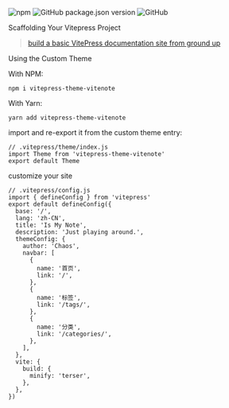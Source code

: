 ![npm](https://img.shields.io/npm/v/vitepress-theme-vitenote/latest)
![GitHub package.json version](https://img.shields.io/github/package-json/v/outlovecn/vitepress-theme-vitenote)
![GitHub](https://img.shields.io/github/license/outlovecn/vitepress-theme-vitenote)

Scaffolding Your Vitepress Project

> [build a basic VitePress documentation site from ground up](https://vitepress.vuejs.org/)


Using the Custom Theme

With NPM:
```
npm i vitepress-theme-vitenote
```
With Yarn:
```
yarn add vitepress-theme-vitenote
```

import and re-export it from the custom theme entry:

```
// .vitepress/theme/index.js
import Theme from 'vitepress-theme-vitenote'
export default Theme
```

customize your site

```
// .vitepress/config.js
import { defineConfig } from 'vitepress'
export default defineConfig({
  base: '/',
  lang: 'zh-CN',
  title: 'Is My Note',
  description: 'Just playing around.',
  themeConfig: {
    author: 'Chaos',
    navbar: [
      {
        name: '首页',
        link: '/',
      },
      {
        name: '标签',
        link: '/tags/',
      },
      {
        name: '分类',
        link: '/categories/',
      },
    ],
  },
  vite: {
    build: {
      minify: 'terser',
    },
  },
})
```